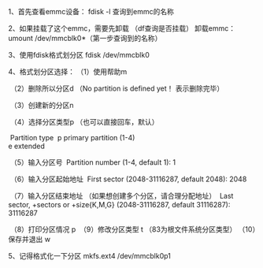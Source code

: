 

1、首先查看emmc设备：
	fdisk -l	查询到emmc的名称

2、如果挂载了这个emmc，需要先卸载 （df查询是否挂载）
	卸载emmc：	umount /dev/mmcblk0*（第一步查询到的名称）
	
3、使用fdisk格式划分区
	fdisk /dev/mmcblk0

4、格式划分区选择：
	（1）使用帮助m

​	（2）删除所以分区d		（No partition is defined yet！ 表示删除完毕）

​	（3）创建新的分区n

​	（4）选择分区类型p		（也可以直接回车，默认）

​			Partition type
​			   p   primary partition (1-4)  
​			   e   extended

​	（5）输入分区号
​			Partition number (1-4, default 1): 1 

​	（6）输入分区起始地址
​		First sector (2048-31116287, default 2048): 2048 

​	（7）输入分区结束地址   （如果想创建多个分区，请合理分配地址）
​		Last sector, +sectors or +size{K,M,G} (2048-31116287, default 31116287): 31116287 

​	（8）打印分区情况 p
​	（9）修改分区类型 t		（83为根文件系统分区类型）
​	（10）保存并退出 w	
​	

5、记得格式化一下分区
	 mkfs.ext4 /dev/mmcblk0p1 
	 
	 